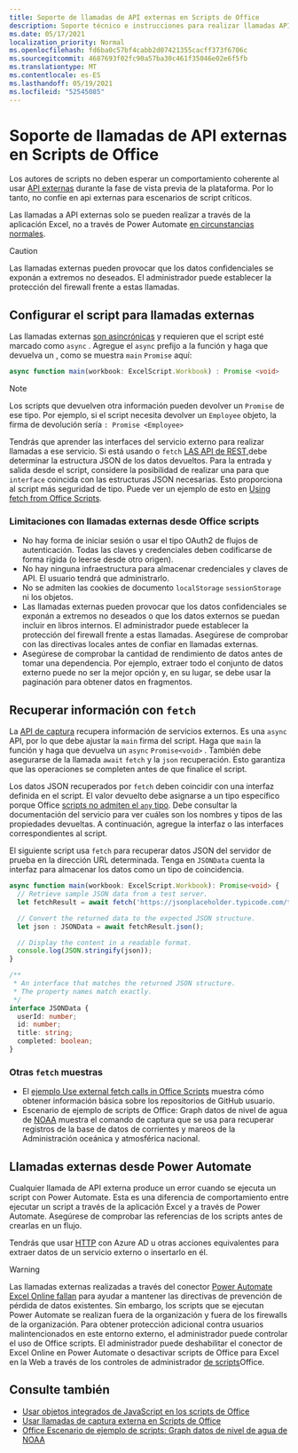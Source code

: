 ```yaml
---
title: Soporte de llamadas de API externas en Scripts de Office
description: Soporte técnico e instrucciones para realizar llamadas API externas en un script Office script.
ms.date: 05/17/2021
localization_priority: Normal
ms.openlocfilehash: fd6ba0c57bf4cabb2d07421355cacff373f6706c
ms.sourcegitcommit: 4687693f02fc90a57ba30c461f35046e02e6f5fb
ms.translationtype: MT
ms.contentlocale: es-ES
ms.lasthandoff: 05/19/2021
ms.locfileid: "52545085"
---
```

# <a name="external-api-call-support-in-office-scripts"></a>Soporte de llamadas de API externas en Scripts de Office

Los autores de scripts no deben esperar un comportamiento coherente al usar [API externas](https://developer.mozilla.org/docs/Web/API) durante la fase de vista previa de la plataforma. Por lo tanto, no confíe en api externas para escenarios de script críticos.

Las llamadas a API externas solo se pueden realizar a través de la aplicación Excel, no a través de Power Automate [en circunstancias normales](#external-calls-from-power-automate).

> [!CAUTION]
> Las llamadas externas pueden provocar que los datos confidenciales se exponán a extremos no deseados. El administrador puede establecer la protección del firewall frente a estas llamadas.

## <a name="configure-your-script-for-external-calls"></a>Configurar el script para llamadas externas

Las llamadas externas [son asincrónicas](https://developer.mozilla.org/docs/Learn/JavaScript/Asynchronous/Async_await) y requieren que el script esté marcado como `async` . Agregue el `async` prefijo a la función y haga que devuelva un , como se muestra `main` `Promise` aquí:

```typescript
async function main(workbook: ExcelScript.Workbook) : Promise <void>
```

> [!NOTE]
> Los scripts que devuelven otra información pueden devolver un `Promise` de ese tipo. Por ejemplo, si el script necesita devolver un `Employee` objeto, la firma de devolución sería `: Promise <Employee>`

Tendrás que aprender las interfaces del servicio externo para realizar llamadas a ese servicio. Si está usando o `fetch` [LAS API de REST,](https://wikipedia.org/wiki/Representational_state_transfer)debe determinar la estructura JSON de los datos devueltos. Para la entrada y salida desde el script, considere la posibilidad de realizar una para que `interface` coincida con las estructuras JSON necesarias. Esto proporciona al script más seguridad de tipo. Puede ver un ejemplo de esto en [Using fetch from Office Scripts](../resources/samples/external-fetch-calls.md).

### <a name="limitations-with-external-calls-from-office-scripts"></a>Limitaciones con llamadas externas desde Office scripts

* No hay forma de iniciar sesión o usar el tipo OAuth2 de flujos de autenticación. Todas las claves y credenciales deben codificarse de forma rígida (o leerse desde otro origen).
* No hay ninguna infraestructura para almacenar credenciales y claves de API. El usuario tendrá que administrarlo.
* No se admiten las cookies de documento `localStorage` `sessionStorage` ni los objetos. 
* Las llamadas externas pueden provocar que los datos confidenciales se exponán a extremos no deseados o que los datos externos se puedan incluir en libros internos. El administrador puede establecer la protección del firewall frente a estas llamadas. Asegúrese de comprobar con las directivas locales antes de confiar en llamadas externas.
* Asegúrese de comprobar la cantidad de rendimiento de datos antes de tomar una dependencia. Por ejemplo, extraer todo el conjunto de datos externo puede no ser la mejor opción y, en su lugar, se debe usar la paginación para obtener datos en fragmentos.

## <a name="retrieve-information-with-fetch"></a>Recuperar información con `fetch`

La [API de captura](https://developer.mozilla.org/docs/Web/API/Fetch_API) recupera información de servicios externos. Es una `async` API, por lo que debe ajustar la `main` firma del script. Haga que `main` la función y haga que devuelva un `async` `Promise<void>` . También debe asegurarse de la llamada `await` `fetch` y la `json` recuperación. Esto garantiza que las operaciones se completen antes de que finalice el script.

Los datos JSON recuperados por `fetch` deben coincidir con una interfaz definida en el script. El valor devuelto debe asignarse a un tipo específico porque Office [scripts no admiten el `any` tipo](typescript-restrictions.md#no-any-type-in-office-scripts). Debe consultar la documentación del servicio para ver cuáles son los nombres y tipos de las propiedades devueltas. A continuación, agregue la interfaz o las interfaces correspondientes al script.

El siguiente script usa `fetch` para recuperar datos JSON del servidor de prueba en la dirección URL determinada. Tenga en `JSONData` cuenta la interfaz para almacenar los datos como un tipo de coincidencia.

```TypeScript
async function main(workbook: ExcelScript.Workbook): Promise<void> {
  // Retrieve sample JSON data from a test server.
  let fetchResult = await fetch('https://jsonplaceholder.typicode.com/todos/1');

  // Convert the returned data to the expected JSON structure.
  let json : JSONData = await fetchResult.json();

  // Display the content in a readable format.
  console.log(JSON.stringify(json));
}

/**
 * An interface that matches the returned JSON structure.
 * The property names match exactly.
 */
interface JSONData {
  userId: number;
  id: number;
  title: string;
  completed: boolean;
}
```

### <a name="other-fetch-samples"></a>Otras `fetch` muestras

* El [ejemplo Use external fetch calls in Office Scripts](../resources/samples/external-fetch-calls.md) muestra cómo obtener información básica sobre los repositorios de GitHub usuario.
* Escenario de ejemplo de scripts de Office: Graph datos de nivel de agua de [NOAA](../resources/scenarios/noaa-data-fetch.md) muestra el comando de captura que se usa para recuperar registros de la base de datos de corrientes y mareos de la Administración oceánica y atmosférica nacional.

## <a name="external-calls-from-power-automate"></a>Llamadas externas desde Power Automate

Cualquier llamada de API externa produce un error cuando se ejecuta un script con Power Automate. Esta es una diferencia de comportamiento entre ejecutar un script a través de la aplicación Excel y a través de Power Automate. Asegúrese de comprobar las referencias de los scripts antes de crearlas en un flujo.

Tendrás que usar [HTTP](/connectors/webcontents/) con Azure AD u otras acciones equivalentes para extraer datos de un servicio externo o insertarlo en él.

> [!WARNING]
> Las llamadas externas realizadas a través del conector [Power Automate Excel Online fallan](/connectors/excelonlinebusiness) para ayudar a mantener las directivas de prevención de pérdida de datos existentes. Sin embargo, los scripts que se ejecutan Power Automate se realizan fuera de la organización y fuera de los firewalls de la organización. Para obtener protección adicional contra usuarios malintencionados en este entorno externo, el administrador puede controlar el uso de Office scripts. El administrador puede deshabilitar el conector de Excel Online en Power Automate o desactivar scripts de Office para Excel en la Web a través de los controles de administrador [de scripts](/microsoft-365/admin/manage/manage-office-scripts-settings)Office.

## <a name="see-also"></a>Consulte también

* [Usar objetos integrados de JavaScript en los scripts de Office](javascript-objects.md)
* [Usar llamadas de captura externa en Scripts de Office](../resources/samples/external-fetch-calls.md)
* [Office Escenario de ejemplo de scripts: Graph datos de nivel de agua de NOAA](../resources/scenarios/noaa-data-fetch.md)
